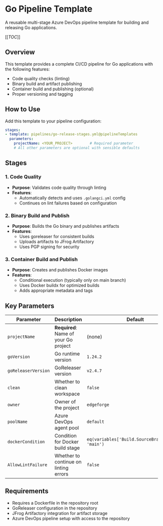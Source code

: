 # Go Pipeline Template

A reusable multi-stage Azure DevOps pipeline template for building and releasing Go applications.

[[_TOC_]]

## Overview

This template provides a complete CI/CD pipeline for Go applications with the following features:
- Code quality checks (linting)
- Binary build and artifact publishing
- Container build and publishing (optional)
- Proper versioning and tagging

## How to Use

Add this template to your pipeline configuration:

```yaml
stages:
- template: pipelines/go-release-stages.yml@pipelineTemplates
  parameters:
    projectName: <YOUR_PROJECT>        # Required parameter
    # All other parameters are optional with sensible defaults
```

## Stages

### 1. Code Quality
- **Purpose**: Validates code quality through linting
- **Features**:
  - Automatically detects and uses `.golangci.yml` config
  - Continues on lint failures based on configuration

### 2. Binary Build and Publish
- **Purpose**: Builds the Go binary and publishes artifacts
- **Features**:
  - Uses goreleaser for consistent builds
  - Uploads artifacts to JFrog Artifactory
  - Uses PGP signing for security

### 3. Container Build and Publish
- **Purpose**: Creates and publishes Docker images
- **Features**:
  - Conditional execution (typically only on main branch)
  - Uses Docker buildx for optimized builds
  - Adds appropriate metadata and tags

## Key Parameters

| Parameter | Description | Default |
|-----------|-------------|---------|
| `projectName` | **Required**: Name of your Go project | (none) |
| `goVersion` | Go runtime version | `1.24.2` |
| `goReleaserVersion` | GoReleaser version | `v2.4.7` |
| `clean` | Whether to clean workspace | `false` |
| `owner` | Owner of the project | `edgeforge` |
| `poolName` | Azure DevOps agent pool | `default` |
| `dockerCondition` | Condition for Docker build stage | `eq(variables['Build.SourceBranchName'], 'main')` |
| `AllowLintFailure` | Whether to continue on linting errors | `false` |

## Requirements

- Requires a Dockerfile in the repository root
- GoReleaser configuration in the repository
- JFrog Artifactory integration for artifact storage
- Azure DevOps pipeline setup with access to the repository
